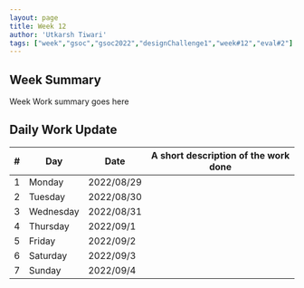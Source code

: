 ```yaml
---
layout: page
title: Week 12
author: 'Utkarsh Tiwari'
tags: ["week","gsoc","gsoc2022","designChallenge1","week#12","eval#2"]
---
```


## Week Summary

Week Work summary goes here 

## Daily Work Update

|\#|Day|Date|A short description of the work done|  
|---	|---	|---	|---	|  
|1   	| Monday 	|   2022/08/29	|  |  
|2   	| Tuesday  	|   2022/08/30	| 	|  
|3   	| Wednesday |  2022/08/31 	|  |  
|4   	| Thursday  |   2022/09/1	|  |  
|5   	| Friday  	|   2022/09/2	|  |  
|6   	| Saturday  |  2022/09/3	|  |  
|7   	| Sunday  	|   2022/09/4	|  |  
